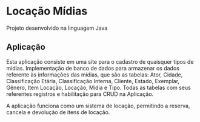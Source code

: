 
# Locação Mídias

Projeto desenvolvido na linguagem Java



## Aplicação
Esta aplicação consiste em uma site para o cadastro de quaisquer tipos de mídias. Implementação de banco de dados para armazenar os dados referente às informações das mídias, que são as tabelas: Ator, Cidade, Classificação Etária, Classificação Interna, Cliente, Estado, Exemplar, Gênero, Item Locação, Locação, Mídia e Tipo.
Todas as tabelas com seus referentes registros e habilitação para CRUD na Aplicação.

A aplicação funciona como um sistema de locação, permitindo a reserva, cancela e devolução de itens de locação. 

